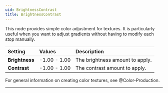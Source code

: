 ```yaml
---
uid: BrightnessContrast
title: BrightnessContrast
---
```


This node provides simple color adjustment for textures. It is particularly useful when you want to adjust gradients without having to modify each stop manually.

| Setting        | Values       | Description                     |
| :------------- | :----------- | :------------------------------ |
| **Brightness** | -1.00 - 1.00 | The brightness amount to apply. |
| **Contrast**   | -1.00 - 1.00 | The contrast amount to apply.   |


For general information on creating color textures, see @Color-Production.
***

<!--examples-->